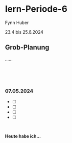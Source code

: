 # lern-Periode-6

Fynn Huber

23.4 bis 25.6.2024

## Grob-Planung
......

 &nbsp;
 
 &nbsp;

### 07.05.2024

- [ ] 
- [ ] 
- [ ] 
- [ ] 
      
&nbsp;

**Heute habe ich...**         

